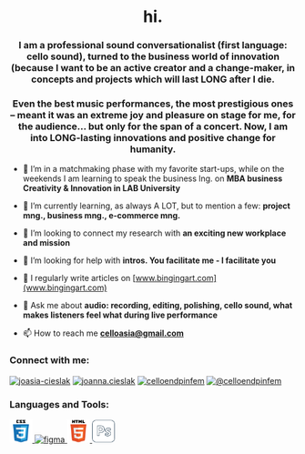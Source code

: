 <h1 align="center">hi.</h1>
<h3 align="center">I am a professional sound conversationalist (first language: cello sound), turned to the business world of innovation (because I want to be an active creator and a change-maker, in concepts and projects which will last LONG after I die. </h3>
<h3 align="center">Even the best music performances, the most prestigious ones – meant it was an extreme joy and pleasure on stage for me, for the audience… but only for the span of a concert. Now, I am into LONG-lasting innovations and positive change for humanity. </h3>

- 🔭 I’m in a matchmaking phase with my favorite start-ups, while on the weekends I am learning to speak the business lng. on **MBA business Creativity & Innovation in LAB University**

- 🌱 I’m currently learning, as always A LOT, but to mention a few: **project mng., business mng., e-commerce mng.**

- 👯 I’m looking to connect my research with **an exciting new workplace and mission**

- 🤝 I’m looking for help with **intros. You facilitate me - I facilitate you**

- 📝 I regularly write articles on [www.bingingart.com](www.bingingart.com)

- 💬 Ask me about **audio: recording, editing, polishing, cello sound, what makes listeners feel what during live performance**

- 📫 How to reach me **celloasia@gmail.com**

<h3 align="left">Connect with me:</h3>
<p align="left">
<a href="https://linkedin.com/in/joasia-cieslak" target="blank"><img align="center" src="https://raw.githubusercontent.com/rahuldkjain/github-profile-readme-generator/master/src/images/icons/Social/linked-in-alt.svg" alt="joasia-cieslak" height="30" width="40" /></a>
<a href="https://fb.com/joanna.cieslak" target="blank"><img align="center" src="https://raw.githubusercontent.com/rahuldkjain/github-profile-readme-generator/master/src/images/icons/Social/facebook.svg" alt="joanna.cieslak" height="30" width="40" /></a>
<a href="https://instagram.com/celloendpinfem" target="blank"><img align="center" src="https://raw.githubusercontent.com/rahuldkjain/github-profile-readme-generator/master/src/images/icons/Social/instagram.svg" alt="celloendpinfem" height="30" width="40" /></a>
<a href="https://www.youtube.com/c/@celloendpinfem" target="blank"><img align="center" src="https://raw.githubusercontent.com/rahuldkjain/github-profile-readme-generator/master/src/images/icons/Social/youtube.svg" alt="@celloendpinfem" height="30" width="40" /></a>
</p>

<h3 align="left">Languages and Tools:</h3>
<p align="left"> <a href="https://www.w3schools.com/css/" target="_blank" rel="noreferrer"> <img src="https://raw.githubusercontent.com/devicons/devicon/master/icons/css3/css3-original-wordmark.svg" alt="css3" width="40" height="40"/> </a> <a href="https://www.figma.com/" target="_blank" rel="noreferrer"> <img src="https://www.vectorlogo.zone/logos/figma/figma-icon.svg" alt="figma" width="40" height="40"/> </a> <a href="https://www.w3.org/html/" target="_blank" rel="noreferrer"> <img src="https://raw.githubusercontent.com/devicons/devicon/master/icons/html5/html5-original-wordmark.svg" alt="html5" width="40" height="40"/> </a> <a href="https://www.photoshop.com/en" target="_blank" rel="noreferrer"> <img src="https://raw.githubusercontent.com/devicons/devicon/master/icons/photoshop/photoshop-line.svg" alt="photoshop" width="40" height="40"/> </a> </p>

